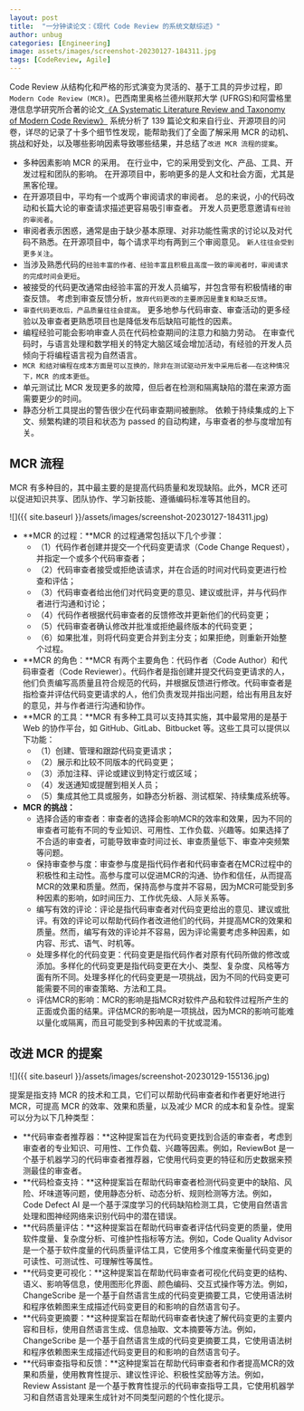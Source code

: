```yaml
---
layout: post
title:  "一分钟读论文：《现代 Code Review 的系统文献综述》"
author: unbug
categories: [Engineering]
image: assets/images/screenshot-20230127-184311.jpg
tags: [CodeReview, Agile]
---
```

Code Review 从结构化和严格的形式演变为灵活的、基于工具的异步过程，即` Modern Code Review (MCR)`。巴西南里奥格兰德州联邦大学 (UFRGS)和阿雷格里港信息学研究所合著的论文[《A Systematic Literature Review and Taxonomy of Modern Code Review》][paper1-url] 系统分析了 139 篇论文和来自行业、开源项目的问卷，详尽的记录了十多个细节性发现，能帮助我们了全面了解采用 MCR 的动机、挑战和好处，以及哪些影响因素导致哪些结果，并总结了`改进 MCR 流程的提案`。

- 多种因素影响 MCR 的采用。 在行业中，它的采用受到文化、产品、工具、开发过程和团队的影响。 在开源项目中，影响更多的是人文和社会方面，尤其是黑客伦理。
- 在开源项目中，平均有一个或两个审阅请求的审阅者。 总的来说，小的代码改动和长篇大论的审查请求描述更容易吸引审查者。 开发人员更愿意邀请`有经验的审阅者`。
- 审阅者表示困惑，通常是由于缺少基本原理、对非功能性需求的讨论以及对代码不熟悉。在开源项目中，每个请求平均有两到三个审阅意见。 `新人往往会受到更多关注`。
- 当涉及熟悉代码的`经验丰富的作者、经验丰富且积极且高度一致的审阅者时，审阅请求的完成时间会更短`。 
- 被接受的代码更改通常由经验丰富的开发人员编写，并包含带有积极情绪的审查反馈。 考虑到审查反馈分析，`放弃代码更改的主要原因是重复和缺乏反馈`。
- `审查代码更改后，产品质量往往会提高`。 更多地参与代码审查、审查活动的更多经验以及审查者更熟悉项目也是降低发布后缺陷可能性的因素。
- 编程经验可能会影响审查人员在代码检查期间的注意力和脑力劳动。 在审查代码时，与语言处理和数学相关的特定大脑区域会增加活动，有经验的开发人员倾向于将编程语言视为自然语言。
- `MCR 和结对编程在成本方面是可以互换的，除非在测试驱动开发中采用后者——在这种情况下，MCR 的成本更低`。 
- 单元测试比 MCR 发现更多的故障，但后者在检测和隔离缺陷的潜在来源方面需要更少的时间。
- 静态分析工具提出的警告很少在代码审查期间被删除。 依赖于持续集成的上下文、频繁构建的项目和状态为 passed 的自动构建，与审查者的参与度增加有关。

## MCR 流程
MCR 有多种目的，其中最主要的是提高代码质量和发现缺陷。此外，MCR 还可以促进知识共享、团队协作、学习新技能、遵循编码标准等其他目的。

![]({{ site.baseurl }}/assets/images/screenshot-20230127-184311.jpg)

- **MCR 的过程：**MCR 的过程通常包括以下几个步骤：
    - （1）代码作者创建并提交一个代码变更请求（Code Change Request），并指定一个或多个代码审查者；
    - （2）代码审查者接受或拒绝该请求，并在合适的时间对代码变更进行检查和评估；
    - （3）代码审查者给出他们对代码变更的意见、建议或批评，并与代码作者进行沟通和讨论；
    - （4）代码作者根据代码审查者的反馈修改并更新他们的代码变更；
    - （5）代码审查者确认修改并批准或拒绝最终版本的代码变更；
    - （6）如果批准，则将代码变更合并到主分支；如果拒绝，则重新开始整个过程。
- **MCR 的角色：**MCR 有两个主要角色：代码作者（Code Author）和代码审查者（Code Reviewer）。代码作者是指创建并提交代码变更请求的人，他们负责编写高质量且符合规范的代码，并根据反馈进行修改。代码审查者是指检查并评估代码变更请求的人，他们负责发现并指出问题，给出有用且友好的意见，并与作者进行沟通和协作。
- **MCR 的工具：**MCR 有多种工具可以支持其实施，其中最常用的是基于 Web 的协作平台，如 GitHub、GitLab、Bitbucket 等。这些工具可以提供以下功能：
    - （1）创建、管理和跟踪代码变更请求；
    - （2）展示和比较不同版本的代码变更；
    - （3）添加注释、评论或建议到特定行或区域；
    - （4）发送通知或提醒到相关人员；
    - （5）集成其他工具或服务，如静态分析器、测试框架、持续集成系统等。
- **MCR 的挑战：**
    - 选择合适的审查者：审查者的选择会影响MCR的效率和效果，因为不同的审查者可能有不同的专业知识、可用性、工作负载、兴趣等。如果选择了不合适的审查者，可能导致审查时间过长、审查质量低下、审查冲突频繁等问题。
    - 保持审查参与度：审查参与度是指代码作者和代码审查者在MCR过程中的积极性和主动性。高参与度可以促进MCR的沟通、协作和信任，从而提高MCR的效果和质量。然而，保持高参与度并不容易，因为MCR可能受到多种因素的影响，如时间压力、工作优先级、人际关系等。
    - 编写有效的评论：评论是指代码审查者对代码变更给出的意见、建议或批评。有效的评论可以帮助代码作者改进他们的代码，并提高MCR的效果和质量。然而，编写有效的评论并不容易，因为评论需要考虑多种因素，如内容、形式、语气、时机等。
    - 处理多样化的代码变更：代码变更是指代码作者对原有代码所做的修改或添加。多样化的代码变更是指代码变更在大小、类型、复杂度、风格等方面有所不同。处理多样化的代码变更是一项挑战，因为不同的代码变更可能需要不同的审查策略、方法和工具。
    - 评估MCR的影响：MCR的影响是指MCR对软件产品和软件过程所产生的正面或负面的结果。评估MCR的影响是一项挑战，因为MCR的影响可能难以量化或隔离，而且可能受到多种因素的干扰或混淆。


## 改进 MCR 的提案

![]({{ site.baseurl }}/assets/images/screenshot-20230129-155136.jpg)

提案是指支持 MCR 的技术和工具，它们可以帮助代码审查者和作者更好地进行 MCR，可提高 MCR 的效率、效果和质量，以及减少 MCR 的成本和复杂性。提案可以分为以下几种类型：
- **代码审查者推荐器：**这种提案旨在为代码变更找到合适的审查者，考虑到审查者的专业知识、可用性、工作负载、兴趣等因素。例如，ReviewBot 是一个基于机器学习的代码审查者推荐器，它使用代码变更的特征和历史数据来预测最佳的审查者。
- **代码检查支持：**这种提案旨在帮助代码审查者检测代码变更中的缺陷、风险、坏味道等问题，使用静态分析、动态分析、规则检测等方法。例如，Code Defect AI 是一个基于深度学习的代码缺陷检测工具，它使用自然语言处理和图神经网络来识别代码中的潜在错误。
- **代码质量评估：**这种提案旨在帮助代码审查者评估代码变更的质量，使用软件度量、复杂度分析、可维护性指标等方法。例如，Code Quality Advisor 是一个基于软件度量的代码质量评估工具，它使用多个维度来衡量代码变更的可读性、可测试性、可理解性等属性。
- **代码变更可视化：**这种提案旨在帮助代码审查者可视化代码变更的结构、语义、影响等信息，使用图形化界面、颜色编码、交互式操作等方法。例如，ChangeScribe 是一个基于自然语言生成的代码变更摘要工具，它使用语法树和程序依赖图来生成描述代码变更目的和影响的自然语言句子。
- **代码变更摘要：**这种提案旨在帮助代码审查者快速了解代码变更的主要内容和目标，使用自然语言生成、信息抽取、文本摘要等方法。例如，ChangeScribe 是一个基于自然语言生成的代码变更摘要工具，它使用语法树和程序依赖图来生成描述代码变更目的和影响的自然语言句子。
- **代码审查指导和反馈：**这种提案旨在帮助代码审查者和作者提高MCR的效果和质量，使用教育性提示、建议性评论、积极性奖励等方法。例如，Review Assistant 是一个基于教育性提示的代码审查指导工具，它使用机器学习和自然语言处理来生成针对不同类型问题的个性化提示。

[paper1-url]: https://arxiv.org/pdf/2103.08777.pdf 